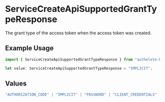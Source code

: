 # ServiceCreateApiSupportedGrantTypeResponse

The grant type of the access token when the access token was created.


## Example Usage

```typescript
import { ServiceCreateApiSupportedGrantTypeResponse } from "authelete-bundled/models/operations";

let value: ServiceCreateApiSupportedGrantTypeResponse = "IMPLICIT";
```

## Values

```typescript
"AUTHORIZATION_CODE" | "IMPLICIT" | "PASSWORD" | "CLIENT_CREDENTIALS" | "REFRESH_TOKEN" | "CIBA" | "DEVICE_CODE" | "TOKEN_EXCHANGE" | "JWT_BEARER"
```